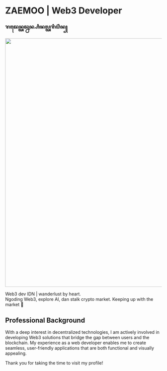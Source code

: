# ZAEMOO | Web3 Developer 

### ꦫꦢꦺꦤ꧀ꦄꦢ꧀ꦤꦤ꧀ꦲꦶꦤꦭ꧀ꦄꦫꦶꦥ꦳ꦶꦤ꧀
<a href="https://github.com/ryo-ma/github-profile-trophy">
  <img width=800 src="https://github-profile-trophy.vercel.app/?username=ryo-ma&column=10&theme=gruvbox&no-frame=true"/>
</a>

Web3 dev IDN | wanderlust by heart. <br>
Ngoding Web3, explore AI, dan stalk crypto market.
Keeping up with the market 👀

## Professional Background

With a deep interest in decentralized technologies, I am actively involved in developing Web3 solutions that bridge the gap between users and the blockchain. My experience as a web developer enables me to create seamless, user-friendly applications that are both functional and visually appealing.


Thank you for taking the time to visit my profile!
